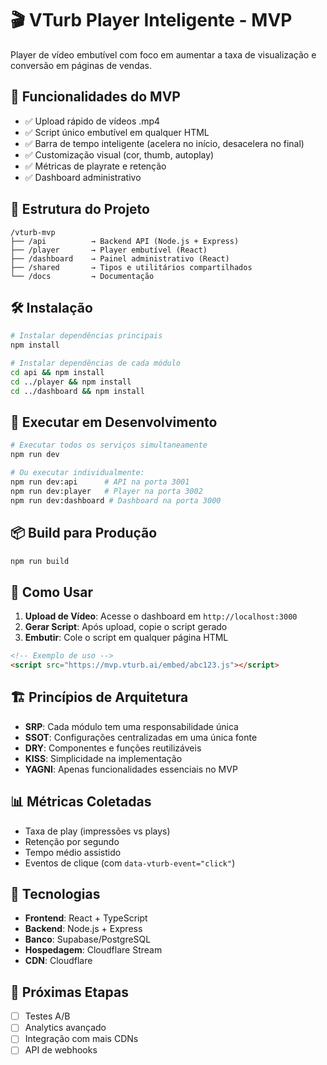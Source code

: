# 🎬 VTurb Player Inteligente - MVP

Player de vídeo embutível com foco em aumentar a taxa de visualização e conversão em páginas de vendas.

## 🚀 Funcionalidades do MVP

- ✅ Upload rápido de vídeos .mp4
- ✅ Script único embutível em qualquer HTML
- ✅ Barra de tempo inteligente (acelera no início, desacelera no final)
- ✅ Customização visual (cor, thumb, autoplay)
- ✅ Métricas de playrate e retenção
- ✅ Dashboard administrativo

## 📁 Estrutura do Projeto

```
/vturb-mvp
├── /api          → Backend API (Node.js + Express)
├── /player       → Player embutível (React)
├── /dashboard    → Painel administrativo (React)
├── /shared       → Tipos e utilitários compartilhados
└── /docs         → Documentação
```

## 🛠️ Instalação

```bash
# Instalar dependências principais
npm install

# Instalar dependências de cada módulo
cd api && npm install
cd ../player && npm install  
cd ../dashboard && npm install
```

## 🚀 Executar em Desenvolvimento

```bash
# Executar todos os serviços simultaneamente
npm run dev

# Ou executar individualmente:
npm run dev:api      # API na porta 3001
npm run dev:player   # Player na porta 3002
npm run dev:dashboard # Dashboard na porta 3000
```

## 📦 Build para Produção

```bash
npm run build
```

## 🎯 Como Usar

1. **Upload de Vídeo**: Acesse o dashboard em `http://localhost:3000`
2. **Gerar Script**: Após upload, copie o script gerado
3. **Embutir**: Cole o script em qualquer página HTML

```html
<!-- Exemplo de uso -->
<script src="https://mvp.vturb.ai/embed/abc123.js"></script>
```

## 🏗️ Princípios de Arquitetura

- **SRP**: Cada módulo tem uma responsabilidade única
- **SSOT**: Configurações centralizadas em uma única fonte
- **DRY**: Componentes e funções reutilizáveis
- **KISS**: Simplicidade na implementação
- **YAGNI**: Apenas funcionalidades essenciais no MVP

## 📊 Métricas Coletadas

- Taxa de play (impressões vs plays)
- Retenção por segundo
- Tempo médio assistido
- Eventos de clique (com `data-vturb-event="click"`)

## 🔧 Tecnologias

- **Frontend**: React + TypeScript
- **Backend**: Node.js + Express
- **Banco**: Supabase/PostgreSQL
- **Hospedagem**: Cloudflare Stream
- **CDN**: Cloudflare

## 📝 Próximas Etapas

- [ ] Testes A/B
- [ ] Analytics avançado
- [ ] Integração com mais CDNs
- [ ] API de webhooks 